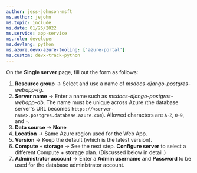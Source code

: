 ```yaml
---
author: jess-johnson-msft
ms.author: jejohn
ms.topic: include
ms.date: 01/25/2022
ms.service: app-service
ms.role: developer
ms.devlang: python
ms.azure.devx-azure-tooling: ['azure-portal']
ms.custom: devx-track-python
---
```


On the **Single server** page, fill out the form as follows:

1. **Resource group** &rarr; Select and use a name of *msdocs-django-postgres-webapp-rg*.
1. **Server name** &rarr; Enter a name such as *msdocs-django-postgres-webapp-db*. The name must be unique across Azure (the database server's URL becomes `https://<server-name>.postgres.database.azure.com`). Allowed characters are `A`-`Z`, `0`-`9`, and `-`.
1. **Data source** &rarr; **None**
1. **Location** &rarr; Same Azure region used for the Web App.
1. **Version** &rarr; Keep the default (which is the latest version).
1. **Compute + storage** &rarr; See the next step. **Configure server** to select a different Compute + storage plan. (Discussed below in detail.)
1. **Administrator account** &rarr; Enter a **Admin username** and **Password** to be used for the database administrator account.
